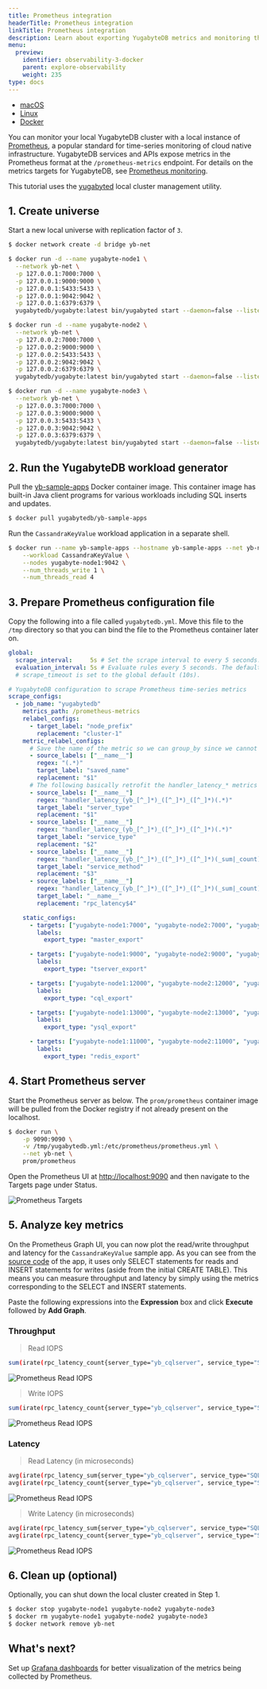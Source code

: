 ```yaml
---
title: Prometheus integration
headerTitle: Prometheus integration
linkTitle: Prometheus integration
description: Learn about exporting YugabyteDB metrics and monitoring the cluster with Prometheus.
menu:
  preview:
    identifier: observability-3-docker
    parent: explore-observability
    weight: 235
type: docs
---
```


<ul class="nav nav-tabs-alt nav-tabs-yb">

  <li >
    <a href="../macos/" class="nav-link">
      <i class="fa-brands fa-apple" aria-hidden="true"></i>
      macOS
    </a>
  </li>

  <li >
    <a href="../linux/" class="nav-link">
      <i class="fa-brands fa-linux" aria-hidden="true"></i>
      Linux
    </a>
  </li>

  <li >
    <a href="../docker/" class="nav-link active">
      <i class="fa-brands fa-docker" aria-hidden="true"></i>
      Docker
    </a>
  </li>
<!--
  <li >
    <a href="../kubernetes/" class="nav-link">
      <i class="fa-solid fa-cubes" aria-hidden="true"></i>
      Kubernetes
    </a>
  </li>
-->
</ul>

You can monitor your local YugabyteDB cluster with a local instance of [Prometheus](https://prometheus.io/), a popular standard for time-series monitoring of cloud native infrastructure. YugabyteDB services and APIs expose metrics in the Prometheus format at the `/prometheus-metrics` endpoint. For details on the metrics targets for YugabyteDB, see [Prometheus monitoring](../../../../reference/configuration/default-ports/#prometheus-monitoring).

This tutorial uses the [yugabyted](../../../../reference/configuration/yugabyted/) local cluster management utility.

## 1. Create universe

Start a new local universe with replication factor of `3`.

```sh
$ docker network create -d bridge yb-net
```

```sh
$ docker run -d --name yugabyte-node1 \
  --network yb-net \
  -p 127.0.0.1:7000:7000 \
  -p 127.0.0.1:9000:9000 \
  -p 127.0.0.1:5433:5433 \
  -p 127.0.0.1:9042:9042 \
  -p 127.0.0.1:6379:6379 \
  yugabytedb/yugabyte:latest bin/yugabyted start --daemon=false --listen=yugabyte-node1 --tserver_flags="start_redis_proxy=true"
```

```sh
$ docker run -d --name yugabyte-node2 \
  --network yb-net \
  -p 127.0.0.2:7000:7000 \
  -p 127.0.0.2:9000:9000 \
  -p 127.0.0.2:5433:5433 \
  -p 127.0.0.2:9042:9042 \
  -p 127.0.0.2:6379:6379 \
  yugabytedb/yugabyte:latest bin/yugabyted start --daemon=false --listen=yugabyte-node2 --join=yugabyte-node1 --tserver_flags="start_redis_proxy=true"
```

```sh
$ docker run -d --name yugabyte-node3 \
  --network yb-net \
  -p 127.0.0.3:7000:7000 \
  -p 127.0.0.3:9000:9000 \
  -p 127.0.0.3:5433:5433 \
  -p 127.0.0.3:9042:9042 \
  -p 127.0.0.3:6379:6379 \
  yugabytedb/yugabyte:latest bin/yugabyted start --daemon=false --listen=yugabyte-node3 --join=yugabyte-node1 --tserver_flags="start_redis_proxy=true"
```

## 2. Run the YugabyteDB workload generator

Pull the [yb-sample-apps](https://github.com/yugabyte/yb-sample-apps) Docker container image. This container image has built-in Java client programs for various workloads including SQL inserts and updates.

```sh
$ docker pull yugabytedb/yb-sample-apps
```

Run the `CassandraKeyValue` workload application in a separate shell.

```sh
$ docker run --name yb-sample-apps --hostname yb-sample-apps --net yb-net yugabytedb/yb-sample-apps \
    --workload CassandraKeyValue \
    --nodes yugabyte-node1:9042 \
    --num_threads_write 1 \
    --num_threads_read 4
```

## 3. Prepare Prometheus configuration file

Copy the following into a file called `yugabytedb.yml`. Move this file to the `/tmp` directory so that you can bind the file to the Prometheus container later on.

```yaml
global:
  scrape_interval:     5s # Set the scrape interval to every 5 seconds. Default is every 1 minute.
  evaluation_interval: 5s # Evaluate rules every 5 seconds. The default is every 1 minute.
  # scrape_timeout is set to the global default (10s).

# YugabyteDB configuration to scrape Prometheus time-series metrics
scrape_configs:
  - job_name: "yugabytedb"
    metrics_path: /prometheus-metrics
    relabel_configs:
      - target_label: "node_prefix"
        replacement: "cluster-1"
    metric_relabel_configs:
      # Save the name of the metric so we can group_by since we cannot by __name__ directly...
      - source_labels: ["__name__"]
        regex: "(.*)"
        target_label: "saved_name"
        replacement: "$1"
      # The following basically retrofit the handler_latency_* metrics to label format.
      - source_labels: ["__name__"]
        regex: "handler_latency_(yb_[^_]*)_([^_]*)_([^_]*)(.*)"
        target_label: "server_type"
        replacement: "$1"
      - source_labels: ["__name__"]
        regex: "handler_latency_(yb_[^_]*)_([^_]*)_([^_]*)(.*)"
        target_label: "service_type"
        replacement: "$2"
      - source_labels: ["__name__"]
        regex: "handler_latency_(yb_[^_]*)_([^_]*)_([^_]*)(_sum|_count)?"
        target_label: "service_method"
        replacement: "$3"
      - source_labels: ["__name__"]
        regex: "handler_latency_(yb_[^_]*)_([^_]*)_([^_]*)(_sum|_count)?"
        target_label: "__name__"
        replacement: "rpc_latency$4"

    static_configs:
      - targets: ["yugabyte-node1:7000", "yugabyte-node2:7000", "yugabyte-node3:7000"]
        labels:
          export_type: "master_export"

      - targets: ["yugabyte-node1:9000", "yugabyte-node2:9000", "yugabyte-node3:9000"]
        labels:
          export_type: "tserver_export"

      - targets: ["yugabyte-node1:12000", "yugabyte-node2:12000", "yugabyte-node3:12000"]
        labels:
          export_type: "cql_export"

      - targets: ["yugabyte-node1:13000", "yugabyte-node2:13000", "yugabyte-node3:13000"]
        labels:
          export_type: "ysql_export"

      - targets: ["yugabyte-node1:11000", "yugabyte-node2:11000", "yugabyte-node3:11000"]
        labels:
          export_type: "redis_export"
```

## 4. Start Prometheus server

Start the Prometheus server as below. The `prom/prometheus` container image will be pulled from the Docker registry if not already present on the localhost.

```sh
$ docker run \
    -p 9090:9090 \
    -v /tmp/yugabytedb.yml:/etc/prometheus/prometheus.yml \
    --net yb-net \
    prom/prometheus
```

Open the Prometheus UI at <http://localhost:9090> and then navigate to the Targets page under Status.

![Prometheus Targets](/images/ce/prom-targets-docker.png)

## 5. Analyze key metrics

On the Prometheus Graph UI, you can now plot the read/write throughput and latency for the `CassandraKeyValue` sample app. As you can see from the [source code](https://github.com/yugabyte/yugabyte-db/blob/master/java/yb-loadtester/src/main/java/com/yugabyte/sample/apps/CassandraKeyValue.java) of the app, it uses only SELECT statements for reads and INSERT statements for writes (aside from the initial CREATE TABLE). This means you can measure throughput and latency by simply using the metrics corresponding to the SELECT and INSERT statements.

Paste the following expressions into the **Expression** box and click **Execute** followed by **Add Graph**.

### Throughput

> Read IOPS

```sh
sum(irate(rpc_latency_count{server_type="yb_cqlserver", service_type="SQLProcessor", service_method="SelectStmt"}[1m]))
```

![Prometheus Read IOPS](/images/ce/prom-read-iops.png)

> Write IOPS

```sh
sum(irate(rpc_latency_count{server_type="yb_cqlserver", service_type="SQLProcessor", service_method="InsertStmt"}[1m]))
```

![Prometheus Read IOPS](/images/ce/prom-write-iops.png)

### Latency

> Read Latency (in microseconds)

```sh
avg(irate(rpc_latency_sum{server_type="yb_cqlserver", service_type="SQLProcessor", service_method="SelectStmt"}[1m])) /
avg(irate(rpc_latency_count{server_type="yb_cqlserver", service_type="SQLProcessor", service_method="SelectStmt"}[1m]))
```

![Prometheus Read IOPS](/images/ce/prom-read-latency.png)

> Write Latency (in microseconds)

```sh
avg(irate(rpc_latency_sum{server_type="yb_cqlserver", service_type="SQLProcessor", service_method="InsertStmt"}[1m])) /
avg(irate(rpc_latency_count{server_type="yb_cqlserver", service_type="SQLProcessor", service_method="InsertStmt"}[1m]))
```

![Prometheus Read IOPS](/images/ce/prom-write-latency.png)

## 6. Clean up (optional)

Optionally, you can shut down the local cluster created in Step 1.

```sh
$ docker stop yugabyte-node1 yugabyte-node2 yugabyte-node3
$ docker rm yugabyte-node1 yugabyte-node2 yugabyte-node3
$ docker network remove yb-net
```

## What's next?

Set up [Grafana dashboards](../../grafana-dashboard/grafana/) for better visualization of the metrics being collected by Prometheus.
